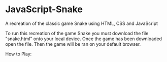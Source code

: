 # JavaScript-Snake
A recreation of the classic game Snake using HTML, CSS and JavaScript

To run this recreation of the game Snake you must download the file "snake.html" onto your local device. Once the game has been downloaded open the file. Then the game will be ran on your default browser.

How to Play:
